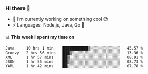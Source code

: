 ### Hi there 👋

<!--
**nodejh/nodejh** is a ✨ _special_ ✨ repository because its `README.md` (this file) appears on your GitHub profile.

Here are some ideas to get you started:

- 🔭 I’m currently working on ...
- 🌱 I’m currently learning ...
- 👯 I’m looking to collaborate on ...
- 🤔 I’m looking for help with ...
- 💬 Ask me about ...
- 📫 How to reach me: ...
- 😄 Pronouns: ...
- ⚡ Fun fact: ...
-->

- 🔭 I’m currently working on something cool :wink:
- ⚡ Languages: Node.js, Java, Go :thought_balloon:

📊 **This week I spent my time on**

<!--START_SECTION:waka-->
```text
Java     10 hrs 1 min    ███████████▒░░░░░░░░░░░░░   45.57 % 
Groovy   2 hrs 56 mins   ███▒░░░░░░░░░░░░░░░░░░░░░   13.36 % 
XML      1 hr 57 mins    ██▒░░░░░░░░░░░░░░░░░░░░░░   08.91 % 
JSON     1 hr 55 mins    ██▒░░░░░░░░░░░░░░░░░░░░░░   08.73 % 
YAML     1 hr 42 mins    ██░░░░░░░░░░░░░░░░░░░░░░░   07.78 % 
```
<!--END_SECTION:waka-->


<!--
:traffic_light: **Visitors**

![visitors](https://visitor-badge.glitch.me/badge?page_id=nodejh.nodejh)
-->
